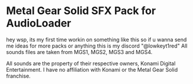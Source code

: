 # Metal Gear Solid SFX Pack for AudioLoader

hey wsp, its my first time workin on something like this so if u wanna send me ideas for more packs or anything this is my discord "@lowkeyt1red"
All sounds files are taken from MGS1, MGS2, MGS3 and MGS4.

All sounds are the property of their respective owners, Konami Digital Entertainment. I have no affiliation with Konami or the Metal Gear Solid franchise.
